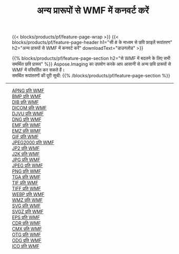 ﻿---
title: अन्य प्रारूपों से WMF में कनवर्ट करें 
weight: 3920
url: /hi/java/conversion/to/wmf 
lang: hi
langdirlevel: 2
locales: zh-hans,ja,it,ru,de,es,fr,nl,id,lt,pl,pt,vi,tr,ko,zh-hant,ar,hi,th,sv,cs,uk,he
description: Aspose.Imaging का उपयोग करके आप अन्य प्रारूपों से WMF में आसानी से रूपांतरित कर सकते हैं
---

{{< blocks/products/pf/feature-page-wrap >}}
{{< blocks/products/pf/feature-page-header h1="सी # के माध्यम से छवि फ़ाइलें रूपांतरण" h2="अन्य प्रारूपों से WMF में कनवर्ट करें" downloadText="डाउनलोड" >}}


{{% blocks/products/pf/feature-page-section  h2="से WMF में बदलने के लिए सभी समर्थित छवि प्रारूप" %}}
Aspose.Imaging का उपयोग करके आप आसानी से अन्य छवि प्रारूपों से WMF में परिवर्तित कर सकते हैं।
<br/>
समर्थित रूपांतरणों की पूरी सूची:
{{% /blocks/products/pf/feature-page-section %}}
<div class="container-fluid productfamilypage bg-gray">
    <div class="convertypes bg-gray agp-content section">
        <div class="container">
		<hr style="margin-left:-20px;"/>
		<div class="row other-converters">
		    <div class='col-md-2 other-converter remove-lp remove-rp'><a href="/imaging/hi/java/conversion/apng-to-wmf" >APNG प्रति WMF</a></div>
<div class='col-md-2 other-converter remove-lp remove-rp'><a href="/imaging/hi/java/conversion/bmp-to-wmf" >BMP प्रति WMF</a></div>
<div class='col-md-2 other-converter remove-lp remove-rp'><a href="/imaging/hi/java/conversion/dib-to-wmf" >DIB प्रति WMF</a></div>
<div class='col-md-2 other-converter remove-lp remove-rp'><a href="/imaging/hi/java/conversion/dicom-to-wmf" >DICOM प्रति WMF</a></div>
<div class='col-md-2 other-converter remove-lp remove-rp'><a href="/imaging/hi/java/conversion/djvu-to-wmf" >DJVU प्रति WMF</a></div>
<div class='col-md-2 other-converter remove-lp remove-rp'><a href="/imaging/hi/java/conversion/dng-to-wmf" >DNG प्रति WMF</a></div>
<div class='col-md-2 other-converter remove-lp remove-rp'><a href="/imaging/hi/java/conversion/emf-to-wmf" >EMF प्रति WMF</a></div>
<div class='col-md-2 other-converter remove-lp remove-rp'><a href="/imaging/hi/java/conversion/emz-to-wmf" >EMZ प्रति WMF</a></div>
<div class='col-md-2 other-converter remove-lp remove-rp'><a href="/imaging/hi/java/conversion/gif-to-wmf" >GIF प्रति WMF</a></div>
<div class='col-md-2 other-converter remove-lp remove-rp'><a href="/imaging/hi/java/conversion/jpeg2000-to-wmf" >JPEG2000 प्रति WMF</a></div>
<div class='col-md-2 other-converter remove-lp remove-rp'><a href="/imaging/hi/java/conversion/jp2-to-wmf" >JP2 प्रति WMF</a></div>
<div class='col-md-2 other-converter remove-lp remove-rp'><a href="/imaging/hi/java/conversion/j2k-to-wmf" >J2K प्रति WMF</a></div>
<div class='col-md-2 other-converter remove-lp remove-rp'><a href="/imaging/hi/java/conversion/jpg-to-wmf" >JPG प्रति WMF</a></div>
<div class='col-md-2 other-converter remove-lp remove-rp'><a href="/imaging/hi/java/conversion/jpeg-to-wmf" >JPEG प्रति WMF</a></div>
<div class='col-md-2 other-converter remove-lp remove-rp'><a href="/imaging/hi/java/conversion/png-to-wmf" >PNG प्रति WMF</a></div>
<div class='col-md-2 other-converter remove-lp remove-rp'><a href="/imaging/hi/java/conversion/tga-to-wmf" >TGA प्रति WMF</a></div>
<div class='col-md-2 other-converter remove-lp remove-rp'><a href="/imaging/hi/java/conversion/tif-to-wmf" >TIF प्रति WMF</a></div>
<div class='col-md-2 other-converter remove-lp remove-rp'><a href="/imaging/hi/java/conversion/tiff-to-wmf" >TIFF प्रति WMF</a></div>
<div class='col-md-2 other-converter remove-lp remove-rp'><a href="/imaging/hi/java/conversion/webp-to-wmf" >WEBP प्रति WMF</a></div>
<div class='col-md-2 other-converter remove-lp remove-rp'><a href="/imaging/hi/java/conversion/wmz-to-wmf" >WMZ प्रति WMF</a></div>
<div class='col-md-2 other-converter remove-lp remove-rp'><a href="/imaging/hi/java/conversion/svg-to-wmf" >SVG प्रति WMF</a></div>
<div class='col-md-2 other-converter remove-lp remove-rp'><a href="/imaging/hi/java/conversion/svgz-to-wmf" >SVGZ प्रति WMF</a></div>
<div class='col-md-2 other-converter remove-lp remove-rp'><a href="/imaging/hi/java/conversion/eps-to-wmf" >EPS प्रति WMF</a></div>
<div class='col-md-2 other-converter remove-lp remove-rp'><a href="/imaging/hi/java/conversion/cdr-to-wmf" >CDR प्रति WMF</a></div>
<div class='col-md-2 other-converter remove-lp remove-rp'><a href="/imaging/hi/java/conversion/cmx-to-wmf" >CMX प्रति WMF</a></div>
<div class='col-md-2 other-converter remove-lp remove-rp'><a href="/imaging/hi/java/conversion/otg-to-wmf" >OTG प्रति WMF</a></div>
<div class='col-md-2 other-converter remove-lp remove-rp'><a href="/imaging/hi/java/conversion/odg-to-wmf" >ODG प्रति WMF</a></div>
<div class='col-md-2 other-converter remove-lp remove-rp'><a href="/imaging/hi/java/conversion/ico-to-wmf" >ICO प्रति WMF</a></div>
                </div>
        </div>
    </div>
</div>
<br/>

